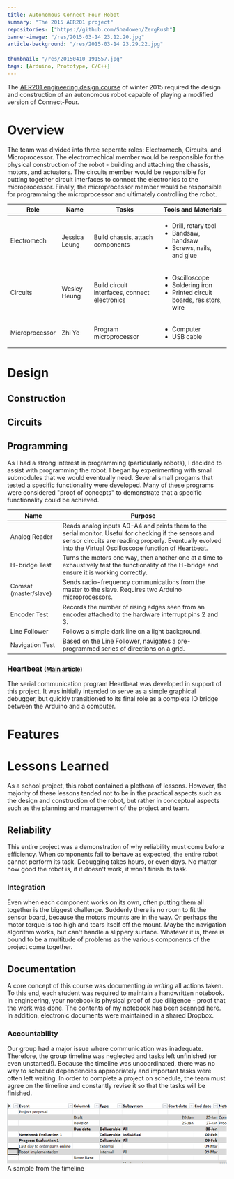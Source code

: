 ```yaml
---
title: Autonomous Connect-Four Robot
summary: "The 2015 AER201 project"
repositories: ["https://github.com/Shadowen/ZergRush"]
banner-image: "/res/2015-03-14 23.12.20.jpg"
article-background: "/res/2015-03-14 23.29.22.jpg"

thumbnail: "/res/20150410_191557.jpg"
tags: [Arduino, Prototype, C/C++]
---
```

<p class="lead">The <a href="http://aer201.aerospace.utoronto.ca/">AER201 engineering design course</a> of winter 2015 required the design and construction of an autonomous robot capable of playing a modified version of Connect-Four.</p>

# Overview
The team was divided into three seperate roles: Electromech, Circuits, and Microprocessor. The electromechical member would be responsible for the physical construction of the robot - building and attaching the chassis, motors, and actuators. The circuits member would be responsible for putting together circuit interfaces to connect the electronics to the microprocessor. Finally, the microprocessor member would be responsible for programming the microprocessor and ultimately controlling the robot.
<table class="table table-hover table-condensed">
    <thead>
    <th>Role</th>
    <th>Name</th>
    <th>Tasks</th>
    <th>Tools and Materials</th>
</thead>
    <tbody>
    <tr>
        <td>Electromech</td>
        <td>Jessica Leung</td>
        <td>Build chassis, attach components</td>
        <td>
            <ul>
                <li>Drill, rotary tool</li>
                <li>Bandsaw, handsaw</li>
                <li>Screws, nails, and glue</li>
            </ul>
        </td>
    </tr>
    <tr>
        <td>Circuits</td>
        <td>Wesley Heung</td>
        <td>Build circuit interfaces, connect electronics</td>
        <td>
            <ul>
                <li>Oscilloscope</li>
                <li>Soldering iron</li>
                <li>Printed circuit boards, resistors, wire</li>
            </ul>
        </td>
    </tr>
    <tr>
        <td>Microprocessor</td>
        <td>Zhi Ye</td>
        <td>Program microprocessor</td>
        <td>
            <ul>
                <li>Computer</li>
                <li>USB cable</li>
            </ul>
        </td>
    </tr>
</tbody>
</table>

# Design


## Construction


## Circuits


## Programming
As I had a strong interest in programming (particularly robots), I decided to assist with programming the robot. I began by experimenting with small submodules that we would eventually need. Several small progams that tested a specific functionality were developed. Many of these programs were considered "proof of concepts" to demonstrate that a specific functionality could be achieved.
<table class="table table-hover table-condensed">
    <thead>
    <th>Name</th>
    <th>Purpose</th>
</thead>
    <tbody>
    <tr>
        <td>Analog Reader</td>
        <td>Reads analog inputs A0-A4 and prints them to the serial monitor. Useful for checking if the sensors and sensor circuits are reading properly. Eventually evolved into the Virtual Oscilloscope function of <a href="/projects/heartbeat.html#virtual_oscilloscope">Heartbeat</a>.</td>
    </tr>
    <tr>
        <td>H-bridge Test</td>
        <td>Turns the motors one way, then another one at a time to exhaustively test the functionality of the H-bridge and ensure it is working correctly.</td>
    </tr>
    <tr>
        <td>Comsat (master/slave)</td>
        <td>Sends radio-frequency communications from the master to the slave. Requires two Arduino microprocessors.</td>
    </tr>
    <tr>
        <td>Encoder Test</td>
        <td>Records the number of rising edges seen from an encoder attached to the hardware interrupt pins 2 and 3.</td>
    </tr>
    <tr>
        <td>Line Follower</td>
        <td>Follows a simple dark line on a light background.</td>
    </tr>
    <tr>
        <td>Navigation Test</td>
        <td>Based on the Line Follower, navigates a pre-programmed series of directions on a grid.</td>
    </tr>
</tbody>
</table>

### Heartbeat <small>(<a href="/projects/heartbeat.html">Main article</a>)</small>
The serial communication program Heartbeat was developed in support of this project. It was initially intended to serve as a simple graphical debugger, but quickly transitioned to its final role as a complete IO bridge between the Arduino and a computer.

# Features

# Lessons Learned
As a school project, this robot contained a plethora of lessons. However, the majority of these lessons tended not to be in the practical aspects such as the design and construction of the robot, but rather in conceptual aspects such as the planning and management of the project and team.

## Reliability
This entire project was a demonstration of why reliability must come before efficiency. When components fail to behave as expected, the entire robot cannot perform its task. Debugging takes hours, or even days. No matter how good the robot is, if it doesn't work, it won't finish its task.

### Integration
Even when each component works on its own, often putting them all together is the biggest challenge. Suddenly there is no room to fit the sensor board, because the motors mounts are in the way. Or perhaps the motor torque is too high and tears itself off the mount. Maybe the navigation algorithm works, but can't handle a slippery surface. Whatever it is, there is bound to be a multitude of problems as the various components of the project come together.

## Documentation
A core concept of this course was documenting _in writing_ all actions taken. To this end, each student was required to maintain a handwritten notebook. In engineering, your notebook is physical proof of due diligence - proof that the work was done. The contents of my notebook has been scanned here. In addition, electronic documents were maintained in a shared Dropbox.

### Accountability
Our group had a major issue where communication was inadequate. Therefore, the group timeline was neglected and tasks left unfinished (or even unstarted!). Because the timeline was uncoordinated, there was no way to schedule dependencies appropriately and important tasks were often left waiting. In order to complete a project on schedule, the team must agree on the timeline and constantly revise it so that the tasks will be finished.
<div class="framed">
    <img src="/res/timeline.png" alt="Timeline" />
    <div class="caption">A sample from the timeline</div>
</div>